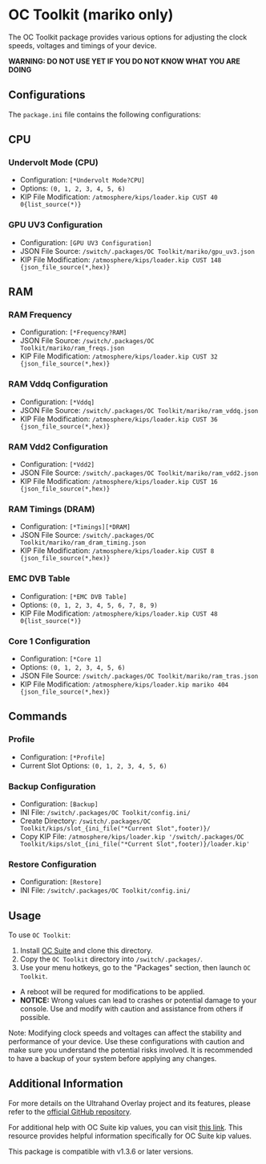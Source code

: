 # OC Toolkit (mariko only)

The OC Toolkit package provides various options for adjusting the clock speeds, voltages and timings of your device.

**WARNING: DO NOT USE YET IF YOU DO NOT KNOW WHAT YOU ARE DOING**

## Configurations

The `package.ini` file contains the following configurations:

## CPU

### Undervolt Mode (CPU)
- Configuration: `[*Undervolt Mode?CPU]`
- Options: `(0, 1, 2, 3, 4, 5, 6)`
- KIP File Modification: `/atmosphere/kips/loader.kip CUST 40 0{list_source(*)}`

### GPU UV3 Configuration
- Configuration: `[GPU UV3 Configuration]`
- JSON File Source: `/switch/.packages/OC Toolkit/mariko/gpu_uv3.json`
- KIP File Modification: `/atmosphere/kips/loader.kip CUST 148 {json_file_source(*,hex)}`

## RAM

### RAM Frequency
- Configuration: `[*Frequency?RAM]`
- JSON File Source: `/switch/.packages/OC Toolkit/mariko/ram_freqs.json`
- KIP File Modification: `/atmosphere/kips/loader.kip CUST 32 {json_file_source(*,hex)}`

### RAM Vddq Configuration
- Configuration: `[*Vddq]`
- JSON File Source: `/switch/.packages/OC Toolkit/mariko/ram_vddq.json`
- KIP File Modification: `/atmosphere/kips/loader.kip CUST 36 {json_file_source(*,hex)}`

### RAM Vdd2 Configuration
- Configuration: `[*Vdd2]`
- JSON File Source: `/switch/.packages/OC Toolkit/mariko/ram_vdd2.json`
- KIP File Modification: `/atmosphere/kips/loader.kip CUST 16 {json_file_source(*,hex)}`

### RAM Timings (DRAM)
- Configuration: `[*Timings][*DRAM]`
- JSON File Source: `/switch/.packages/OC Toolkit/mariko/ram_dram_timing.json`
- KIP File Modification: `/atmosphere/kips/loader.kip CUST 8 {json_file_source(*,hex)}`

### EMC DVB Table
- Configuration: `[*EMC DVB Table]`
- Options: `(0, 1, 2, 3, 4, 5, 6, 7, 8, 9)`
- KIP File Modification: `/atmosphere/kips/loader.kip CUST 48 0{list_source(*)}`

### Core 1 Configuration
- Configuration: `[*Core 1]`
- Options: `(0, 1, 2, 3, 4, 5, 6)`
- JSON File Source: `/switch/.packages/OC Toolkit/mariko/ram_tras.json`
- KIP File Modification: `/atmosphere/kips/loader.kip mariko 404 {json_file_source(*,hex)}`

## Commands

### Profile
- Configuration: `[*Profile]`
- Current Slot Options: `(0, 1, 2, 3, 4, 5, 6)`

### Backup Configuration
- Configuration: `[Backup]`
- INI File: `/switch/.packages/OC Toolkit/config.ini/`
- Create Directory: `/switch/.packages/OC Toolkit/kips/slot_{ini_file("*Current Slot",footer)}/`
- Copy KIP File: `/atmosphere/kips/loader.kip '/switch/.packages/OC Toolkit/kips/slot_{ini_file("*Current Slot",footer)}/loader.kip'`

### Restore Configuration
- Configuration: `[Restore]`
- INI File: `/switch/.packages/OC Toolkit/config.ini/`



## Usage

To use `OC Toolkit`:

1. Install [OC Suite](https://github.com/hanai3Bi/Switch-OC-Suite) and clone this directory.
2. Copy the `OC Toolkit` directory into `/switch/.packages/`.
3. Use your menu hotkeys, go to the "Packages" section, then launch `OC Toolkit`.
  - A reboot will be requred for modifications to be applied.
  - **NOTICE:** Wrong values can lead to crashes or potential damage to your console.  Use and modify with caution and assistance from others if possible.

Note: Modifying clock speeds and voltages can affect the stability and performance of your device. Use these configurations with caution and make sure you understand the potential risks involved. It is recommended to have a backup of your system before applying any changes.

## Additional Information

For more details on the Ultrahand Overlay project and its features, please refer to the [official GitHub repository](https://github.com/ppkantorski/Ultrahand-Overlay).

For additional help with OC Suite kip values, you can visit [this link](https://github.com/hanai3Bi/Switch-OC-Suite/blob/master/Source/Atmosphere/stratosphere/loader/source/oc/customize.cpp). This resource provides helpful information specifically for OC Suite kip values.

This package is compatible with v1.3.6 or later versions.
